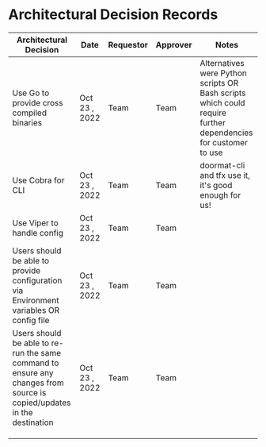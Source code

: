 # Architectural Decision Records

|  Architectural Decision | Date  |  Requestor | Approver   | Notes  |
|---|---|---|---|---|
| Use Go to provide cross compiled binaries |  Oct 23 , 2022 | Team  | Team  |  Alternatives were Python scripts OR Bash scripts which could require further dependencies for customer to use  |
| Use Cobra for CLI  |  Oct 23 , 2022 | Team  | Team  |  doormat-cli and tfx use it, it's good enough for us! |
| Use Viper to handle config  | Oct 23 , 2022  | Team  | Team  |   |
| Users should be able to provide configuration via Environment variables OR config file  | Oct 23 , 2022  | Team  | Team  |   |
| Users should be able to re-run the same command to ensure any changes from source is copied/updates in the destination  | Oct 23 , 2022  | Team  | Team  |   |
|   |   |   |   |   |
|   |   |   |   |   |
|   |   |   |   |   |